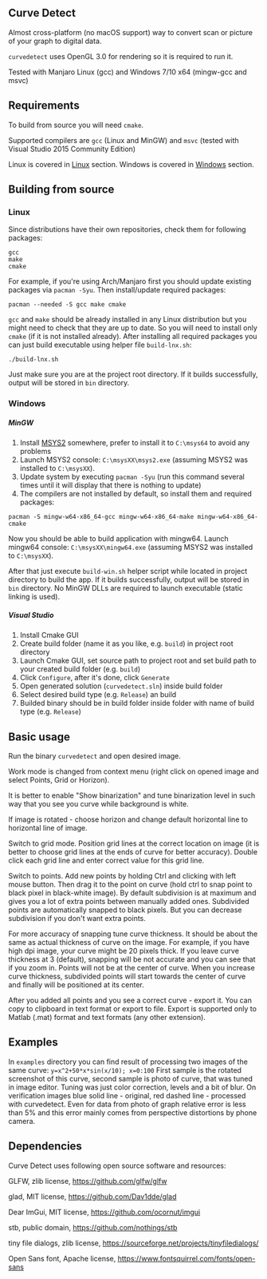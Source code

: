 Curve Detect
-------------

Almost cross-platform (no macOS support) way to convert scan or picture 
of your graph to digital data.

`curvedetect` uses OpenGL 3.0 for rendering so it is required to run it.

Tested with Manjaro Linux (gcc) and Windows 7/10 x64 (mingw-gcc and msvc)



Requirements
------------

To build from source you will need `cmake`.

Supported compilers are `gcc` (Linux and MinGW) and `msvc`
(tested with Visual Studio 2015 Community Edition)

Linux is covered in [Linux](#Linux) section.
Windows is covered in [Windows](#Windows) section.


Building from source
--------------------

### Linux

Since distributions have their own repositories, check them for following packages:
~~~
gcc
make
cmake
~~~
For example, if you're using Arch/Manjaro first you should update existing packages via `pacman -Syu`.
Then install/update required packages:
~~~
pacman --needed -S gcc make cmake
~~~
`gcc` and `make` should be already installed in any Linux distribution but you might need to check that they are up to date.
So you will need to install only `cmake` (if it is not installed already).
After installing all required packages you can just build executable using helper file `build-lnx.sh`:
~~~
./build-lnx.sh
~~~
Just make sure you are at the project root directory.
If it builds successfully, output will be stored in `bin` directory.


### Windows

##### MinGW

1. Install [MSYS2](https://www.msys2.org) somewhere, prefer to install it to `C:\msys64` to avoid any problems
2. Launch MSYS2 console: `C:\msysXX\msys2.exe` (assuming MSYS2 was installed to `C:\msysXX`).
3. Update system by executing `pacman -Syu`
(run this command several times until it will display that there is nothing to update)
4. The compilers are not installed by default, so install them and required packages:
~~~
pacman -S mingw-w64-x86_64-gcc mingw-w64-x86_64-make mingw-w64-x86_64-cmake
~~~
Now you should be able to build application with mingw64. Launch mingw64 console:
`C:\msysXX\mingw64.exe` (assuming MSYS2 was installed to `C:\msysXX`).

After that just execute `build-win.sh` helper script while located in project directory to build the app.
If it builds successfully, output will be stored in `bin` directory.
No MinGW DLLs are required to launch executable (static linking is used).

##### Visual Studio

1. Install Cmake GUI
2. Create build folder (name it as you like, e.g. `build`) in project root directory
3. Launch Cmake GUI, set source path to project root and set build path to your
created build folder (e.g. `build`)
4. Click `Configure`, after it's done, click `Generate`
5. Open generated solution (`curvedetect.sln`) inside build folder
6. Select desired build type (e.g. `Release`) an build
7. Builded binary should be in build folder inside folder with name of build type
(e.g. `Release`)

Basic usage
-----------

Run the binary `curvedetect` and open desired image. 

Work mode is changed from context menu (right click on opened image and select Points, Grid or Horizon).

It is better to enable "Show binarization" and tune binarization level in such way that you see you curve while
background is white.

If image is rotated - choose horizon and change default horizontal line to horizontal line of image.

Switch to grid mode. Position grid lines at the correct location on image (it is better to choose grid lines
at the ends of curve for better accuracy). Double click each grid line and enter correct value for this grid line.

Switch to points. Add new points by holding Ctrl and clicking with left mouse button. Then drag it to the point on
curve (hold ctrl to snap point to black pixel in black-white image). By default subdivision is at maximum and gives you
a lot of extra points between manually added ones. Subdivided points are automatically snapped to black pixels. But you
can decrease subdivision if you don't want extra points.

For more accuracy of snapping tune curve thickness. It should be about the same as actual thickness of curve on the image.
For example, if you have high dpi image, your curve might be 20 pixels thick. If you leave curve thickness at 3 (default),
snapping will be not accurate and you can see that if you zoom in. Points will not be at the center of curve. When you
increase curve thickness, subdivided points will start towards the center of curve and finally will be positioned
at its center.

After you added all points and you see a correct curve - export it. You can copy to clipboard in text format or export
to file. Export is supported only to Matlab (.mat) format and text formats (any other extension).

Examples
--------
In `examples` directory you can find result of processing two images of the same curve:
`y=x^2+50*x*sin(x/10); x=0:100`
First sample is the rotated screenshot of this curve, second sample is photo of curve, that was tuned in image editor.
Tuning was just color correction, levels and a bit of blur. On verification images blue solid line - original,
red dashed line - processed with curvedetect. Even for data from photo of graph relative error is less than 5% and this
error mainly comes from perspective distortions by phone camera.

Dependencies
------------
Curve Detect uses following open source software and resources:

GLFW, zlib license, https://github.com/glfw/glfw

glad, MIT license, https://github.com/Dav1dde/glad

Dear ImGui, MIT license, https://github.com/ocornut/imgui

stb, public domain, https://github.com/nothings/stb

tiny file dialogs, zlib license, https://sourceforge.net/projects/tinyfiledialogs/

Open Sans font, Apache license, https://www.fontsquirrel.com/fonts/open-sans
